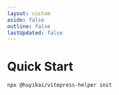 ```yaml
---
layout: custom
aside: false
outline: false
lastUpdated: false
---
```


# Quick Start

```shell
npx @huyikai/vitepress-helper init
```
